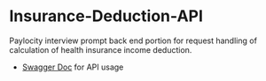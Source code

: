 # Insurance-Deduction-API

Paylocity interview prompt back end portion for request handling of calculation of health insurance income deduction. 

* [Swagger Doc](http://insurancedeductionapi-env.eba-mye3grxw.us-east-1.elasticbeanstalk.com/swagger-ui/index.html) for 
API usage
